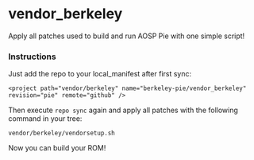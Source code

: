 # vendor_berkeley
Apply all patches used to build and run AOSP Pie with one simple script!

### Instructions
Just add the repo to your local_manifest after first sync:
```
<project path="vendor/berkeley" name="berkeley-pie/vendor_berkeley" revision="pie" remote="github" />
```

Then execute `repo sync` again and apply all patches with the following command in your tree:
```
vendor/berkeley/vendorsetup.sh
```

Now you can build your ROM!
